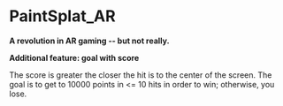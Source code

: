 # PaintSplat_AR

**A revolution in AR gaming -- but not really.**

**Additional feature: goal with score**

The score is greater the closer the hit is to the center of the screen. The goal is to get to 10000 points in <= 10 hits in order to win; otherwise, you lose.
